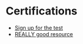 # Certifications

* [Sign up for the test](https://aws.amazon.com/certification/)
* [REALLY good resource](https://acloud.guru/learn/)


